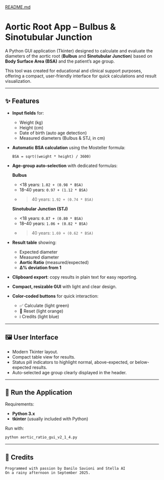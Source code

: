[README.md](https://github.com/user-attachments/files/22521914/README.md)
# Aortic Root App – Bulbus & Sinotubular Junction  

A Python GUI application (Tkinter) designed to calculate and evaluate the diameters of the aortic root (**Bulbus** and **Sinotubular Junction**) based on **Body Surface Area (BSA)** and the patient’s age group.  

This tool was created for educational and clinical support purposes, offering a compact, user-friendly interface for quick calculations and result visualization.  

---

## ✨ Features  

- **Input fields** for:  
  - Weight (kg)  
  - Height (cm)  
  - Date of birth (auto age detection)  
  - Measured diameters (Bulbus & STJ, in cm)  

- **Automatic BSA calculation** using the Mosteller formula:  
  ```
  BSA = sqrt((weight * height) / 3600)
  ```  

- **Age-group auto-selection** with dedicated formulas:  

  **Bulbus**  
  - <18 years: `1.02 + (0.98 * BSA)`  
  - 18–40 years: `0.97 + (1.12 * BSA)`  
  - >40 years: `1.92 + (0.74 * BSA)`  

  **Sinotubular Junction (STJ)**  
  - <18 years: `0.87 + (0.80 * BSA)`  
  - 18–40 years: `1.06 + (0.82 * BSA)`  
  - >40 years: `1.69 + (0.62 * BSA)`  

- **Result table** showing:  
  - Expected diameter  
  - Measured diameter  
  - **Aortic Ratio** (measured/expected)  
  - **Δ% deviation from 1**  

- **Clipboard export**: copy results in plain text for easy reporting.  
- **Compact, resizable GUI** with light and clear design.  
- **Color-coded buttons** for quick interaction:  
  - ✅ Calculate (light green)  
  - 🔄 Reset (light orange)  
  - ℹ️ Credits (light blue)  

---

## 🖼 User Interface  

- Modern Tkinter layout.  
- Compact table view for results.  
- Status pill indicators to highlight normal, above-expected, or below-expected results.  
- Auto-selected age group clearly displayed in the header.  

---

## 🚀 Run the Application  

Requirements:  
- **Python 3.x**  
- **tkinter** (usually included with Python)  

Run with:  
```bash
python aortic_ratio_gui_v2_1_4.py
```

---



## 📜 Credits  

```
Programmed with passion by Danilo Savioni and Stella AI
On a rainy afternoon in September 2025.
```
